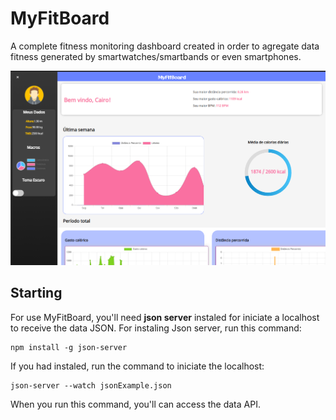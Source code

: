# MyFitBoard
A complete fitness monitoring dashboard created in order to agregate data fitness generated by smartwatches/smartbands or even smartphones. 

![alt text](MFBprintscreen.png)

## Starting
For use MyFitBoard, you'll need **json server** instaled for iniciate a localhost to receive the data JSON. For instaling Json server, run this command:

``` 
npm install -g json-server 
```

If you had instaled, run the command to iniciate the localhost:

``` 
json-server --watch jsonExample.json
```

When you run this command, you'll can access the data API.